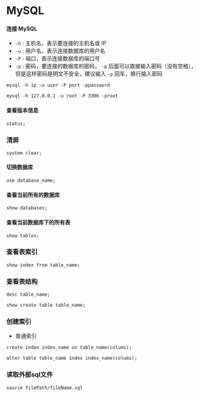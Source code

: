 # MySQL


#### 连接 MySQL


* `-h` : 主机名，表示要连接的主机名或 IP
* `-u` : 用户名，表示连接数据库的用户名
* `-P` : 端口，表示连接数据库的端口号
* `-p` : 密码，要连接的数据库的密码， `-p` 后面可以直接输入密码（没有空格），但是这样密码是明文不安全，建议输入 `-p` 回车，换行输入密码


```shell
mysql -h ip -u user -P port -ppassword
```

```shell
mysql -h 127.0.0.1 -u root -P 3306 -proot
```

#### 查看版本信息

`status;`

### 清屏

`system clear;`


#### 切换数据库


`use database_name;`

#### 查看当前所有的数据库

`show databases;`

#### 查看当前数据库下的所有表

`show tables;`

### 查看表索引

`show index from table_name;`


### 查看表结构

`desc table_name;`


`show create table table_name;`

### 创建索引

* 普通索引

`create index index_name on table_name(colums);`

`alter table table_name index index_name(colums);`

### 读取外部sql文件

`source filePath/fileName.sql`

